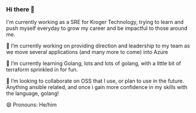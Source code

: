 ### Hi there 👋 

I'm currently working as a SRE for Kroger Technology, trying to learn and push myself everyday to grow my career and be impactful to those around me.

🔭 I’m currently working on providing direction and leadership to my team as we move several applications (and many more to come) into Azure

🌱 I’m currently learning Golang, lots and lots of golang, with a little bit of terraform sprinkled in for fun.

👯 I’m looking to collaborate on OSS that I use, or plan to use in the future. Anything ansible related, and once i gain more confidence in my skills with the language, golang!

😄 Pronouns: He/him
<!--
**djmcknight/djmcknight** is a ✨ _special_ ✨ repository because its `README.md` (this file) appears on your GitHub profile.

Here are some ideas to get you started:

- 🔭 I’m currently working on ...
- 🌱 I’m currently learning ...
- 👯 I’m looking to collaborate on ...
- 🤔 I’m looking for help with ...
- 💬 Ask me about ...
- 📫 How to reach me: ...
- 😄 Pronouns: ...
- ⚡ Fun fact: ...
-->
